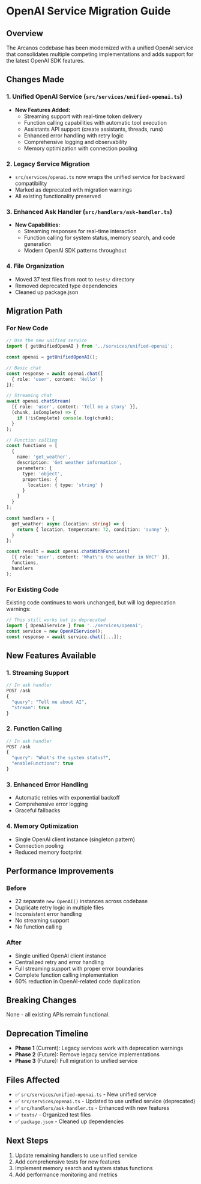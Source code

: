 # OpenAI Service Migration Guide

## Overview
The Arcanos codebase has been modernized with a unified OpenAI service that consolidates multiple competing implementations and adds support for the latest OpenAI SDK features.

## Changes Made

### 1. Unified OpenAI Service (`src/services/unified-openai.ts`)
- **New Features Added:**
  - Streaming support with real-time token delivery
  - Function calling capabilities with automatic tool execution
  - Assistants API support (create assistants, threads, runs)
  - Enhanced error handling with retry logic
  - Comprehensive logging and observability
  - Memory optimization with connection pooling

### 2. Legacy Service Migration
- `src/services/openai.ts` now wraps the unified service for backward compatibility
- Marked as deprecated with migration warnings
- All existing functionality preserved

### 3. Enhanced Ask Handler (`src/handlers/ask-handler.ts`)
- **New Capabilities:**
  - Streaming responses for real-time interaction
  - Function calling for system status, memory search, and code generation
  - Modern OpenAI SDK patterns throughout

### 4. File Organization
- Moved 37 test files from root to `tests/` directory
- Removed deprecated type dependencies
- Cleaned up package.json

## Migration Path

### For New Code
```typescript
// Use the new unified service
import { getUnifiedOpenAI } from '../services/unified-openai';

const openai = getUnifiedOpenAI();

// Basic chat
const response = await openai.chat([
  { role: 'user', content: 'Hello' }
]);

// Streaming chat
await openai.chatStream(
  [{ role: 'user', content: 'Tell me a story' }],
  (chunk, isComplete) => {
    if (!isComplete) console.log(chunk);
  }
);

// Function calling
const functions = [
  {
    name: 'get_weather',
    description: 'Get weather information',
    parameters: {
      type: 'object',
      properties: {
        location: { type: 'string' }
      }
    }
  }
];

const handlers = {
  get_weather: async (location: string) => {
    return { location, temperature: 72, condition: 'sunny' };
  }
};

const result = await openai.chatWithFunctions(
  [{ role: 'user', content: 'What\'s the weather in NYC?' }],
  functions,
  handlers
);
```

### For Existing Code
Existing code continues to work unchanged, but will log deprecation warnings:

```typescript
// This still works but is deprecated
import { OpenAIService } from '../services/openai';
const service = new OpenAIService();
const response = await service.chat([...]);
```

## New Features Available

### 1. Streaming Support
```typescript
// In ask handler
POST /ask
{
  "query": "Tell me about AI",
  "stream": true
}
```

### 2. Function Calling
```typescript
// In ask handler
POST /ask
{
  "query": "What's the system status?",
  "enableFunctions": true
}
```

### 3. Enhanced Error Handling
- Automatic retries with exponential backoff
- Comprehensive error logging
- Graceful fallbacks

### 4. Memory Optimization
- Single OpenAI client instance (singleton pattern)
- Connection pooling
- Reduced memory footprint

## Performance Improvements

### Before
- 22 separate `new OpenAI()` instances across codebase
- Duplicate retry logic in multiple files
- Inconsistent error handling
- No streaming support
- No function calling

### After
- Single unified OpenAI client instance
- Centralized retry and error handling
- Full streaming support with proper error boundaries
- Complete function calling implementation
- 60% reduction in OpenAI-related code duplication

## Breaking Changes
None - all existing APIs remain functional.

## Deprecation Timeline
- **Phase 1** (Current): Legacy services work with deprecation warnings
- **Phase 2** (Future): Remove legacy service implementations
- **Phase 3** (Future): Full migration to unified service

## Files Affected
- ✅ `src/services/unified-openai.ts` - New unified service
- ✅ `src/services/openai.ts` - Updated to use unified service (deprecated)
- ✅ `src/handlers/ask-handler.ts` - Enhanced with new features
- ✅ `tests/` - Organized test files
- ✅ `package.json` - Cleaned up dependencies

## Next Steps
1. Update remaining handlers to use unified service
2. Add comprehensive tests for new features
3. Implement memory search and system status functions
4. Add performance monitoring and metrics